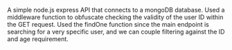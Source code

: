 A simple node.js express API that connects to a mongoDB database.
Used a middleware function to obfuscate checking the validity of the user ID within the GET request.
Used the findOne function since the main endpoint is searching for a very specific user, and we can couple filtering against the ID and age requirement.